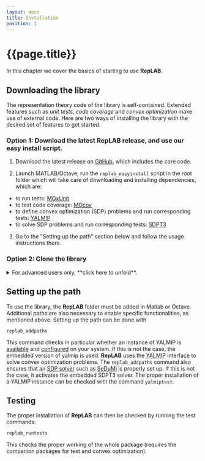```yaml
---
layout: docs
title: Installation
position: 1
---
```


# {{page.title}}

In this chapter we cover the basics of starting to use **RepLAB**.
 
## Downloading the library

The representation theory code of the library is self-contained. Extended features such as *unit tests*, *code coverage* and *convex optimization* make use of external code. Here are two ways of installing the library with the desired set of features to get started.

### Option 1: Download the latest RepLAB release, and use our easy install script.


1. Download the latest release on [GitHub](https://www.github.com/replab/replab/releases), which includes the core code.

2. Launch MATLAB/Octave, run the `replab_easyinstall` script in the root folder which will take care of downloading and installing dependencies, which are:

- to run tests: [MOxUnit](https://github.com/MOxUnit/MOxUnit)
- to test code coverage: [MOcov](https://github.com/MOcov/MOcov)
- to define convex optimization (SDP) problems and run corresponding tests: [YALMIP](https://github.com/yalmip/YALMIP)
- to solve SDP problems and run corresponding tests: [SDPT3](https://github.com/sqlp/sdpt3)

3. Go to the "Setting up the path" section below and follow the usage instructions there.


### Option 2: Clone the library

<details><summary>For advanced users only, **click here to unfold**.</summary>
<p>

Clone the library from GitHub using the following command:

```
git clone --recursive https://www.github.com/replab/replab
```

which will download the latest `master` version, and update the Git submodules automatically.

This creates a folder **RepLAB** with all the necessary code, including the [VPI](https://ch.mathworks.com/matlabcentral/fileexchange/22725-variable-precision-integer-arithmetic) library for large integers, the testing suite [MOxUnit](https://github.com/MOxUnit/MOxUnit), and the tools needed for semidefinite programming.

</p>
</details>

## Setting up the path

To use the library, the **RepLAB** folder must be added in Matlab or Octave. Additional paths are also necessary to enable specific functionalities, as mentioned above. Setting up the path can be done with
```
replab_addpaths
```

This command checks in particular whether an instance of YALMIP is  [available](https://yalmip.github.io/download/) and [configured](https://yalmip.github.io/tutorial/installation/) on your system. If this is not the case, the embedded version of yalmip is used. **RepLAB** uses the [YALMIP](https://yalmip.github.io) interface to solve convex optimization problems. The `replab_addpaths` command also ensures that an [SDP solver](https://yalmip.github.io/allsolvers/) such as [SeDuMi](https://github.com/SQLP/SeDuMi) is properly set up. If this is not the case, it activates the embedded SDPT3 solver. The proper installation of a YALMIP instance can be checked with the command `yalmiptest`.


## Testing

The proper installation of **RepLAB** can then be checked by running the test commands:

```
replab_runtests
```

This checks the proper working of the whole package (requires the companion packages for test and convex optimization).
